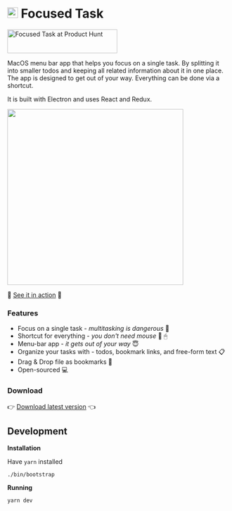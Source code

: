 # <img src="assets/icon.png" width="24" height="24" /> Focused Task

<a href="https://www.producthunt.com/posts/focused-task?utm_source=badge-featured&utm_medium=badge&utm_souce=badge-focused-task" target="_blank"><img src="https://api.producthunt.com/widgets/embed-image/v1/featured.svg?post_id=264189&theme=light" alt="Focused Task at Product Hunt" style="width: 250px; height: 54px;" width="250" height="54" /></a>

MacOS menu bar app that helps you focus on a single task.
By splitting it into smaller todos and keeping all related information about it in one place.
The app is designed to get out of your way. Everything can be done via a shortcut.

It is built with Electron and uses React and Redux.

<img src="assets/screenshot.png" height="400" />

🍿 <a href="https://www.youtube.com/watch?v=Vp2ASWq-S04">See it in action</a> 🎥


### Features

* Focus on a single task - *multitasking is dangerous* 🎯
* Shortcut for everything - *you don't need mouse* 🛑 🖱
* Menu-bar app - *it gets out of your way* 😇
* Organize your tasks with - todos, bookmark links, and free-form text 📋
* Drag & Drop file as bookmarks 🔖
* Open-sourced 💻

### Download

👉 <a href="https://focused-task.herokuapp.com/download?ref=github">Download latest version</a> 👈

## Development

**Installation**

Have `yarn` installed

```
./bin/bootstrap
```

**Running**

```
yarn dev
```
